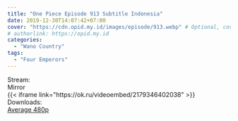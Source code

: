 ```yaml
---
title: "One Piece Episode 913 Subtitle Indonesia"
date: 2019-12-30T14:07:42+07:00
cover: "https://cdn.opid.my.id/images/episode/913.webp" # Optional, cover
# authorlink: https://opid.my.id
categories:
  - "Wano Country"
tags:
  - "Four Emperors"
---
```

<div class="ui menu violet borderless inverted">
  <div class="header item active">
        Stream:
    </div>
  <a class="active item" data-tab="mirror">
    <i class="odnoklassniki icon"></i> Mirror
  </a>
</div>
<div class="ui bottom attached tab segment active" style="border:0 !important;" data-tab="mirror">
{{< iframe link="https://ok.ru/videoembed/2179346402038" >}}
</div>
<div class="ui menu violet borderless inverted">
  <div class="header item active">
        Downloads:
    </div>
  <a class="item nounderline" href="https://ouo.io/9HB22v" target="_blank" rel="dofollow"><i class="google drive icon"></i>
    Average 480p</a>
</div>